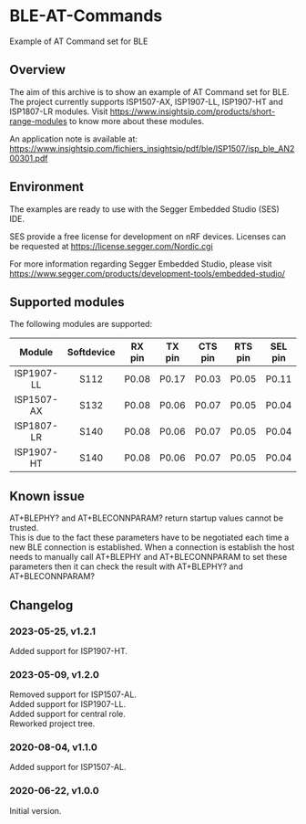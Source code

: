 # BLE-AT-Commands
Example of AT Command set for BLE

## Overview

The aim of this archive is to show an example of AT Command set for BLE.
The project currently supports ISP1507-AX, ISP1907-LL, ISP1907-HT and ISP1807-LR modules.
Visit https://www.insightsip.com/products/short-range-modules to know more about these modules.

An application note is available at:\
https://www.insightsip.com/fichiers_insightsip/pdf/ble/ISP1507/isp_ble_AN200301.pdf

## Environment

The examples are ready to use with the Segger Embedded Studio (SES) IDE.

SES provide a free license for development on nRF devices.
Licenses can be requested at https://license.segger.com/Nordic.cgi

For more information regarding Segger Embedded Studio, please visit https://www.segger.com/products/development-tools/embedded-studio/

## Supported modules

The following modules are supported:

| Module  | Softdevice | RX pin | TX pin | CTS pin | RTS pin | SEL pin |
| :-----------: | :-----------: | :-----------: | :-----------: | :-----------: | :-----------: | :-----------: |
| ISP1907-LL | S112 | P0.08 | P0.17 | P0.03 | P0.05 | P0.11 |
| ISP1507-AX | S132 | P0.08 | P0.06 | P0.07 | P0.05 | P0.04 |
| ISP1807-LR | S140 | P0.08 | P0.06 | P0.07 | P0.05 | P0.04 |
| ISP1907-HT | S140 | P0.08 | P0.06 | P0.07 | P0.05 | P0.04 |

## Known issue

AT+BLEPHY? and AT+BLECONNPARAM? return startup values cannot be trusted.\
This is due to the fact these parameters have to be negotiated each time a new BLE connection is established.
When a connection is establish the host needs to manually call AT+BLEPHY and AT+BLECONNPARAM to set these parameters then it can check the result with AT+BLEPHY? and AT+BLECONNPARAM?

## Changelog

### 2023-05-25, v1.2.1

Added support for ISP1907-HT.

### 2023-05-09, v1.2.0

Removed support for ISP1507-AL.\
Added support for ISP1907-LL.\
Added support for central role.\
Reworked project tree.

### 2020-08-04, v1.1.0

Added support for ISP1507-AL.

### 2020-06-22, v1.0.0

Initial version.
